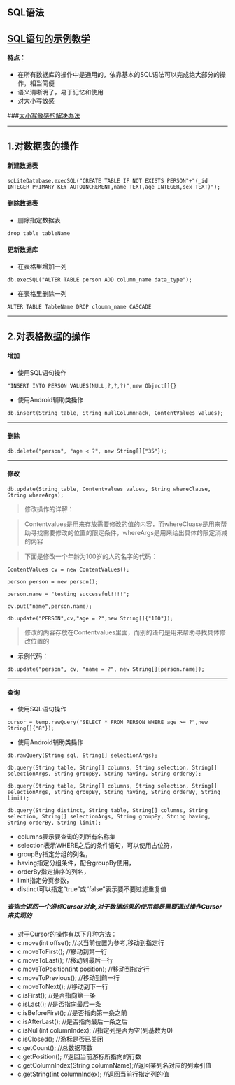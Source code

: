 ## SQL语法

## [SQL语句的示例教学](http://www.w3school.com.cn/sql/sql_select.asp)


#### 特点：
* 在所有数据库的操作中是通用的，依靠基本的SQL语法可以完成绝大部分的操作，相当简便
* 语义清晰明了，易于记忆和使用
* 对大小写敏感 

###[大小写敏感的解决办法](http://www.cnblogs.com/zhuawang/archive/2013/01/15/2861566.html)

---
## 1.对数据表的操作 
#### 新建数据表

`sqLiteDatabase.execSQL("CREATE TABLE IF NOT EXISTS PERSON"+"(_id INTEGER PRIMARY KEY AUTOINCREMENT,name TEXT,age INTEGER,sex TEXT)");`

#### 删除数据表
* 删除指定数据表
 
`drop table tableName`

#### 更新数据库
* 在表格里增加一列

`db.execSQL("ALTER TABLE person ADD column_name data_type");  `

* 在表格里删除一列

`ALTER TABLE TableName DROP cloumn_name CASCADE`


---
## 2.对表格数据的操作
#### 增加
* 使用SQL语句操作

`"INSERT INTO PERSON VALUES(NULL,?,?,?)",new Object[]{}`

* 使用Android辅助类操作

`db.insert(String table, String nullColumnHack, ContentValues values);`

---
#### 删除

`db.delete("person", "age < ?", new String[]{"35"});`

---
#### 修改

`db.update(String table, Contentvalues values, String whereClause, String whereArgs);  `

> 修改操作的详解：

> Contentvalues是用来存放需要修改的值的内容，而whereCluase是用来帮助寻找需要修改的位置的限定条件，whereArgs是用来给出具体的限定消减的内容

> 下面是修改一个年龄为100岁的人的名字的代码：

`ContentValues cv = new ContentValues();`

`person person = new person();`

`person.name = "testing successful!!!!";`

`cv.put("name",person.name);`

`db.update("PERSON",cv,"age = ?",new String[]{"100"});`

> 修改的内容存放在Contentvalues里面，而别的语句是用来帮助寻找具体修改位置的


* 示例代码：

`db.update("person", cv, "name = ?", new String[]{person.name});  `

---
#### 查询
* 使用SQL语句操作

`cursor = temp.rawQuery("SELECT * FROM PERSON WHERE age >= ?",new String[]{"8"});`

* 使用Android辅助类操作

`db.rawQuery(String sql, String[] selectionArgs);  `

`db.query(String table, String[] columns, String selection, String[] selectionArgs, String groupBy, String having, String orderBy);`  

`db.query(String table, String[] columns, String selection, String[] selectionArgs, String groupBy, String having, String orderBy, String limit);`  

`db.query(String distinct, String table, String[] columns, String selection, String[] selectionArgs, String groupBy, String having, String orderBy, String limit); `

* columns表示要查询的列所有名称集
* selection表示WHERE之后的条件语句，可以使用占位符，
* groupBy指定分组的列名，
* having指定分组条件，配合groupBy使用，
* orderBy指定排序的列名，
* limit指定分页参数，
* distinct可以指定“true”或“false”表示要不要过滤重复值

##### 查询会返回一个游标Cursor对象,对于数据结果的使用都是需要通过操作Cursor来实现的
* 对于Cursor的操作有以下几种方法：
* c.move(int offset); //以当前位置为参考,移动到指定行
* c.moveToFirst();    //移动到第一行  
* c.moveToLast();     //移动到最后一行 
* c.moveToPosition(int position); //移动到指定行  
* c.moveToPrevious(); //移动到前一行  
* c.moveToNext();     //移动到下一行
* c.isFirst();        //是否指向第一条  
* c.isLast();     //是否指向最后一条  
* c.isBeforeFirst();  //是否指向第一条之前 
* c.isAfterLast();    //是否指向最后一条之后  
* c.isNull(int columnIndex);  //指定列是否为空(列基数为0)  
* c.isClosed();       //游标是否已关闭
* c.getCount();       //总数据项数  
* c.getPosition();    //返回当前游标所指向的行数  
* c.getColumnIndex(String columnName);//返回某列名对应的列索引值  
* c.getString(int columnIndex);   //返回当前行指定列的值  


